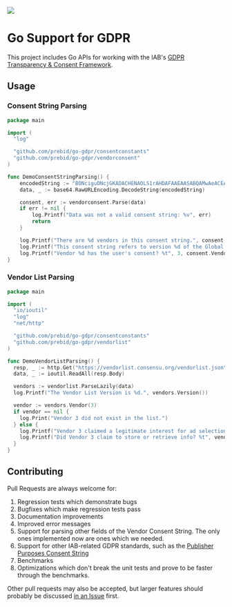   <a href="https://goreportcard.com/report/github.com/prebid/go-gdpr"><img src="https://goreportcard.com/badge/github.com/prebid/go-gdpr" /></a>

# Go Support for GDPR

This project includes Go APIs for working with the IAB's [GDPR Transparency & Consent Framework](https://github.com/InteractiveAdvertisingBureau/GDPR-Transparency-and-Consent-Framework/blob/master/Consent%20string%20and%20vendor%20list%20formats%20v1.1%20Final.md).

## Usage

### Consent String Parsing

```go
package main

import (
  "log"

  "github.com/prebid/go-gdpr/consentconstants"
  "github.com/prebid/go-gdpr/vendorconsent"
)

func DemoConsentStringParsing() {
	encodedString := "BONciguONcjGKADACHENAOLS1rAHDAFAAEAASABQAMwAeACEAFw"
	data, _ := base64.RawURLEncoding.DecodeString(encodedString)

	consent, err := vendorconsent.Parse(data)
	if err != nil {
		log.Printf("Data was not a valid consent string: %v", err)
		return
	}

	log.Printf("There are %d vendors in this consent string.", consent.MaxVendorID())
	log.Printf("This consent string refers to version %d of the Global Vendor List.", consent.VendorListVersion())
	log.Printf("Vendor %d has the user's consent? %t", 3, consent.VendorConsent(3))
}
```

### Vendor List Parsing

```go
package main

import (
  "io/ioutil"
  "log"
  "net/http"

  "github.com/prebid/go-gdpr/consentconstants"
  "github.com/prebid/go-gdpr/vendorlist"
)

func DemoVendorListParsing() {
  resp, _ := http.Get("https://vendorlist.consensu.org/vendorlist.json")
  data, _ := ioutil.ReadAll(resp.Body)

  vendors := vendorlist.ParseLazily(data)
  log.Printf("The Vendor List Version is %d.", vendors.Version())

  vendor := vendors.Vendor(3)
  if vendor == nil {
    log.Print("Vendor 3 did not exist in the list.")
  } else {
    log.Printf("Vendor 3 claimed a legitimate interest for ad selection, delivery, and reporting? %t", vendor.LegitimateInterest(consentconstants.AdSelectionDeliveryReporting))
    log.Printf("Did Vendor 3 claim to store or retrieve info? %t", vendor.Purpose(consentconstants.InfoStorageAccess))
  }
}
```

## Contributing

Pull Requests are always welcome for:

1. Regression tests which demonstrate bugs
2. Bugfixes which make regression tests pass
3. Documentation improvements
4. Improved error messages
5. Support for parsing other fields of the Vendor Consent String. The only ones implemented now are ones which we needed.
6. Support for other IAB-related GDPR standards, such as the [Publisher Purposes Consent String](https://github.com/InteractiveAdvertisingBureau/GDPR-Transparency-and-Consent-Framework/blob/master/Consent%20string%20and%20vendor%20list%20formats%20v1.1%20Final.md#publisher-purposes-consent-string-format-)
7. Benchmarks
8. Optimizations which don't break the unit tests and prove to be faster through the benchmarks.

Other pull requests may also be accepted, but larger features should probably be discussed [in an Issue](https://github.com/prebid/go-gdpr/issues/new) first.
